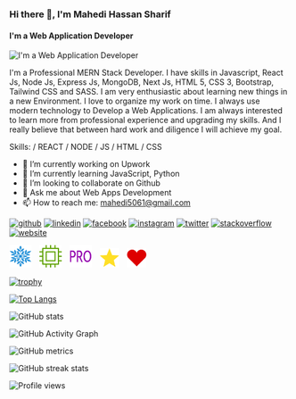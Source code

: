 ### Hi there 👋, I'm Mahedi Hassan Sharif
#### I'm a Web Application Developer
![I'm a Web Application Developer](https://pbs.twimg.com/profile_banners/1487286232912904193/1659428569/600x200)

I'm a Professional MERN Stack Developer. I have skills in Javascript, React Js, Node Js, Express Js, MongoDB, Next Js, HTML 5, CSS 3, Bootstrap, Tailwind CSS and SASS. I am very enthusiastic about learning new things in a new Environment. I love to organize my work on time. I always use modern technology to Develop a Web Applications. I am always interested to learn more from professional experience and upgrading my skills. And I really believe that between hard work and diligence I will achieve my goal.

Skills:  / REACT / NODE / JS / HTML / CSS

- 🔭 I’m currently working on Upwork 
- 🌱 I’m currently learning JavaScript, Python 
- 👯 I’m looking to collaborate on Github 
- 💬 Ask me about Web Apps Development 
- 📫 How to reach me: mahedi5061@gmail.com 


[<img src='https://cdn.jsdelivr.net/npm/simple-icons@3.0.1/icons/github.svg' alt='github' height='40'>](https://github.com/mahedi5061)  [<img src='https://cdn.jsdelivr.net/npm/simple-icons@3.0.1/icons/linkedin.svg' alt='linkedin' height='40'>](https://www.linkedin.com/in/mahedi-hassan-sharif/)  [<img src='https://cdn.jsdelivr.net/npm/simple-icons@3.0.1/icons/facebook.svg' alt='facebook' height='40'>](https://www.facebook.com/https://www.facebook.com/profile.php?id=100013101095200)  [<img src='https://cdn.jsdelivr.net/npm/simple-icons@3.0.1/icons/instagram.svg' alt='instagram' height='40'>](https://www.instagram.com/mahedi_hassan_sharif/)  [<img src='https://cdn.jsdelivr.net/npm/simple-icons@3.0.1/icons/twitter.svg' alt='twitter' height='40'>](https://twitter.com/mahedi5061)  [<img src='https://cdn.jsdelivr.net/npm/simple-icons@3.0.1/icons/stackoverflow.svg' alt='stackoverflow' height='40'>](https://stackoverflow.com/users/mahedi_hassan_sharif)  [<img src='https://cdn.jsdelivr.net/npm/simple-icons@3.0.1/icons/icloud.svg' alt='website' height='40'>]( mahedi-hassan-sharif.netlify.app)  

<a href='https://archiveprogram.github.com/'><img src='https://raw.githubusercontent.com/acervenky/animated-github-badges/master/assets/acbadge.gif' width='40' height='40'></a> <a href='https://docs.github.com/en/developers'><img src='https://raw.githubusercontent.com/acervenky/animated-github-badges/master/assets/devbadge.gif' width='40' height='40'></a> <a href='https://github.com/pricing'><img src='https://raw.githubusercontent.com/acervenky/animated-github-badges/master/assets/pro.gif' width='40' height='40'></a> <a href='https://stars.github.com/'><img src='https://raw.githubusercontent.com/acervenky/animated-github-badges/master/assets/starbadge.gif' width='35' height='35'></a> <a href='https://docs.github.com/en/github/supporting-the-open-source-community-with-github-sponsors'><img src='https://raw.githubusercontent.com/acervenky/animated-github-badges/master/assets/sponsorbadge.gif' width='35' height='35'></a> 

[![trophy](https://github-profile-trophy.vercel.app/?username=mahedi5061)](https://github.com/ryo-ma/github-profile-trophy)

[![Top Langs](https://github-readme-stats.vercel.app/api/top-langs/?username=mahedi5061)](https://github.com/anuraghazra/github-readme-stats)

![GitHub stats](https://github-readme-stats.vercel.app/api?username=mahedi5061&show_icons=true&count_private=true)  

![GitHub Activity Graph](https://activity-graph.herokuapp.com/graph?username=mahedi5061)  

![GitHub metrics](https://metrics.lecoq.io/mahedi5061)  

![GitHub streak stats](https://github-readme-streak-stats.herokuapp.com/?user=mahedi5061)  

![Profile views](https://gpvc.arturio.dev/mahedi5061)  

